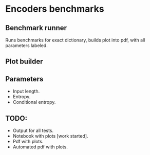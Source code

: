 # Encoders benchmarks

## Benchmark runner

Runs benchmarks for exact dictionary, builds plot into pdf, with all parameters
labeled.

## Plot builder

## Parameters

- Input length.
- Entropy.
- Conditional entropy.

## TODO:

- Output for all tests.
- Notebook with plots [work started].
- Pdf with plots.
- Automated pdf with plots.
